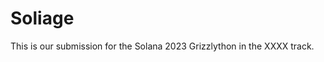 # Soliage

This is our submission for the Solana 2023 Grizzlython in the XXXX track.


<!--
An MVP of an oracle-based issuer of carbon credits based on AI-assisted detection of foliage in satellite imagery across the Amazon rainforest.
-->


<!--
**Here are some ideas to get you started:**

🙋‍♀️ A short introduction - what is your organization all about?
🌈 Contribution guidelines - how can the community get involved?
👩‍💻 Useful resources - where can the community find your docs? Is there anything else the community should know?
🍿 Fun facts - what does your team eat for breakfast?
🧙 Remember, you can do mighty things with the power of [Markdown](https://docs.github.com/github/writing-on-github/getting-started-with-writing-and-formatting-on-github/basic-writing-and-formatting-syntax)

